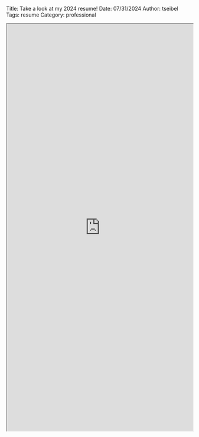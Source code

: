 Title: Take a look at my 2024 resume!
Date: 07/31/2024
Author: tseibel
Tags: resume
Category: professional

<iframe src="https://tseibel.github.io/images/Resume_2024.pdf" width="100%" height="1100px">
    Your browser does not support iframes.
</iframe>
